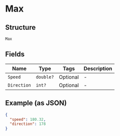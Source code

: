 
# Max

## Structure

`Max`

## Fields

| Name | Type | Tags | Description |
|  --- | --- | --- | --- |
| `Speed` | `double?` | Optional | - |
| `Direction` | `int?` | Optional | - |

## Example (as JSON)

```json
{
  "speed": 180.32,
  "direction": 178
}
```

